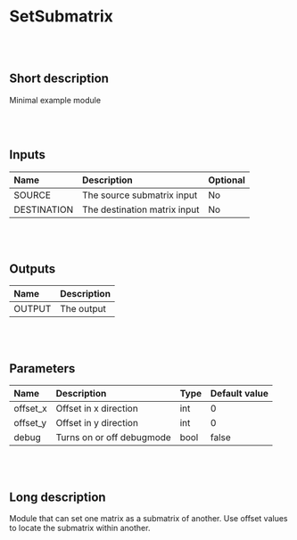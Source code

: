 # SetSubmatrix


<br><br>
## Short description

Minimal example module

<br><br>

## Inputs

|Name|Description|Optional|
|:----|:-----------|:-------|
|SOURCE|The source submatrix input|No|
|DESTINATION|The destination matrix input|No|

<br><br>

## Outputs

|Name|Description|
|:----|:-----------|
|OUTPUT|The output|

<br><br>

## Parameters

|Name|Description|Type|Default value|
|:----|:-----------|:----|:-------------|
|offset_x|Offset in x direction|int|0|
|offset_y|Offset in y direction|int|0|
|debug|Turns on or off debugmode|bool|false|

<br><br>
## Long description
Module that can set one matrix as a submatrix of another.
		Use offset values to locate the submatrix within another.